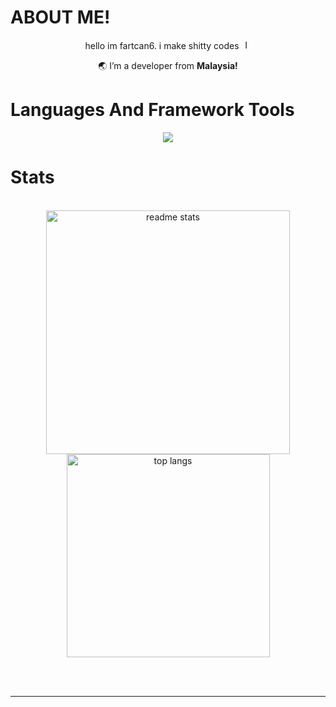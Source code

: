 # ABOUT ME!

<div align="center">
  
 hello im fartcan6. i make shitty codes <img src="https://github.com/fartcan6/fartcan6/assets/121769974/a6a400fb-e92a-4101-a6b4-809dc562e432" alt="Image" width="15">
 
 🌏 I’m a developer from **Malaysia!**

 </div>

# Languages And Framework Tools

 <p align="center">
  <a href="https://skillicons.dev">
    <img src="https://skillicons.dev/icons?i=git,neovim,rust,docker,c,vim" />
  </a>
</p>

# Stats

<br>
<div align=center>
  <img width=390 src="https://github-readme-stats-salesp07.vercel.app/api?username=fartcan6&count_private=true&show_icons=true&theme=react&rank_icon=github&border_radius=10" alt="readme stats" />
  <br/>
  <img width=325 align="center" src="https://github-readme-stats-salesp07.vercel.app/api/top-langs/?username=fartcan6&hide=HTML&langs_count=8&layout=compact&theme=react&border_radius=10&size_weight=0.5&count_weight=0.5&exclude_repo=github-readme-stats" alt="top langs" />
</div>

<br/><br/>

<hr/>

<br/>
